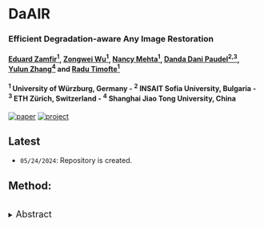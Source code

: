 # DaAIR



### Efficient Degradation-aware Any Image Restoration

#### [Eduard Zamfir<sup>1</sup>](https://eduardzamfir.github.io), [Zongwei Wu<sup>1</sup>](https://sites.google.com/view/zwwu/accueil), [Nancy Mehta<sup>1</sup>](https://scholar.google.com/citations?user=WwdYdlUAAAAJ&hl=en&oi=ao), [Danda Dani Paudel<sup>2,3</sup>](https://people.ee.ethz.ch/~paudeld/),  [Yulun Zhang<sup>4</sup>](http://yulunzhang.com/) and [Radu Timofte<sup>1</sup>](https://www.informatik.uni-wuerzburg.de/computervision/)

#### **<sup>1</sup> University of Würzburg, Germany - <sup>2</sup> INSAIT Sofia University, Bulgaria - <sup>3</sup> ETH Zürich, Switzerland - <sup>4</sup> Shanghai Jiao Tong University, China**

[![paper](https://img.shields.io/badge/arXiv-Paper-<COLOR>.svg)](http://arxiv.org/abs/2405.15475)
[![project](https://img.shields.io/badge/project-page-brightgreen)](https://eduardzamfir.github.io/daair/)


## Latest
- `05/24/2024`: Repository is created.

## Method:
<br>
<details>
  <summary>
  <font size="+1">Abstract</font>
  </summary>
Reconstructing missing details from degraded low-quality inputs poses a significant challenge. Recent progress in image restoration has demonstrated the efficacy of learning large models capable of addressing various degradations simultaneously. 
Nonetheless, these approaches introduce considerable computational overhead and complex learning paradigms, limiting their practical utility. 
In response, we propose DaAIR, an efficient All-in-One image restorer employing a Degradation-aware Learner (DaLe) in the low-rank regime to collaboratively mine shared aspects and subtle nuances across diverse degradations, generating a degradation-aware embedding. By dynamically allocating model capacity to input degradations, we realize an efficient restorer integrating holistic and specific learning within a unified model. 
Furthermore, DaAIR introduces a cost-efficient parameter update mechanism that enhances degradation awareness while maintaining computational efficiency.
Extensive comparisons across five image degradations demonstrate that our DaAIR outperforms both state-of-the-art All-in-One models and degradation-specific counterparts, affirming our efficacy and practicality.
</details>
